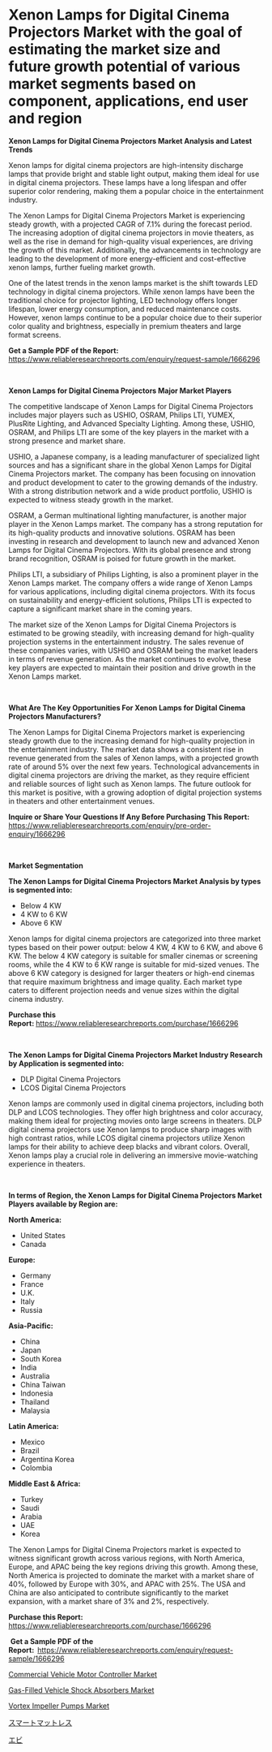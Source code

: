 <p><h1>Xenon Lamps for Digital Cinema Projectors Market with the goal of estimating the market size and future growth potential of various market segments based on component, applications, end user and region</h1></p><p><strong>Xenon Lamps for Digital Cinema Projectors Market Analysis and Latest Trends</strong></p>
<p><p>Xenon lamps for digital cinema projectors are high-intensity discharge lamps that provide bright and stable light output, making them ideal for use in digital cinema projectors. These lamps have a long lifespan and offer superior color rendering, making them a popular choice in the entertainment industry.</p><p>The Xenon Lamps for Digital Cinema Projectors Market is experiencing steady growth, with a projected CAGR of 7.1% during the forecast period. The increasing adoption of digital cinema projectors in movie theaters, as well as the rise in demand for high-quality visual experiences, are driving the growth of this market. Additionally, the advancements in technology are leading to the development of more energy-efficient and cost-effective xenon lamps, further fueling market growth.</p><p>One of the latest trends in the xenon lamps market is the shift towards LED technology in digital cinema projectors. While xenon lamps have been the traditional choice for projector lighting, LED technology offers longer lifespan, lower energy consumption, and reduced maintenance costs. However, xenon lamps continue to be a popular choice due to their superior color quality and brightness, especially in premium theaters and large format screens.</p></p>
<p><strong>Get a Sample PDF of the Report:&nbsp;</strong> <a href="https://www.reliableresearchreports.com/enquiry/request-sample/1666296">https://www.reliableresearchreports.com/enquiry/request-sample/1666296</a></p>
<p>&nbsp;</p>
<p><strong>Xenon Lamps for Digital Cinema Projectors Major Market Players</strong></p>
<p><p>The competitive landscape of Xenon Lamps for Digital Cinema Projectors includes major players such as USHIO, OSRAM, Philips LTI, YUMEX, PlusRite Lighting, and Advanced Specialty Lighting. Among these, USHIO, OSRAM, and Philips LTI are some of the key players in the market with a strong presence and market share.</p><p>USHIO, a Japanese company, is a leading manufacturer of specialized light sources and has a significant share in the global Xenon Lamps for Digital Cinema Projectors market. The company has been focusing on innovation and product development to cater to the growing demands of the industry. With a strong distribution network and a wide product portfolio, USHIO is expected to witness steady growth in the market.</p><p>OSRAM, a German multinational lighting manufacturer, is another major player in the Xenon Lamps market. The company has a strong reputation for its high-quality products and innovative solutions. OSRAM has been investing in research and development to launch new and advanced Xenon Lamps for Digital Cinema Projectors. With its global presence and strong brand recognition, OSRAM is poised for future growth in the market.</p><p>Philips LTI, a subsidiary of Philips Lighting, is also a prominent player in the Xenon Lamps market. The company offers a wide range of Xenon Lamps for various applications, including digital cinema projectors. With its focus on sustainability and energy-efficient solutions, Philips LTI is expected to capture a significant market share in the coming years.</p><p>The market size of the Xenon Lamps for Digital Cinema Projectors is estimated to be growing steadily, with increasing demand for high-quality projection systems in the entertainment industry. The sales revenue of these companies varies, with USHIO and OSRAM being the market leaders in terms of revenue generation. As the market continues to evolve, these key players are expected to maintain their position and drive growth in the Xenon Lamps market.</p></p>
<p>&nbsp;</p>
<p><strong>What Are The Key Opportunities For Xenon Lamps for Digital Cinema Projectors Manufacturers?</strong></p>
<p><p>The Xenon Lamps for Digital Cinema Projectors market is experiencing steady growth due to the increasing demand for high-quality projection in the entertainment industry. The market data shows a consistent rise in revenue generated from the sales of Xenon lamps, with a projected growth rate of around 5% over the next few years. Technological advancements in digital cinema projectors are driving the market, as they require efficient and reliable sources of light such as Xenon lamps. The future outlook for this market is positive, with a growing adoption of digital projection systems in theaters and other entertainment venues.</p></p>
<p><strong>Inquire or Share Your Questions If Any Before Purchasing This Report:</strong> <a href="https://www.reliableresearchreports.com/enquiry/pre-order-enquiry/1666296">https://www.reliableresearchreports.com/enquiry/pre-order-enquiry/1666296</a></p>
<p>&nbsp;</p>
<p><strong>Market Segmentation</strong></p>
<p><strong>The Xenon Lamps for Digital Cinema Projectors Market Analysis by types is segmented into:</strong></p>
<p><ul><li>Below 4 KW</li><li>4 KW to 6 KW</li><li>Above 6 KW</li></ul></p>
<p><p>Xenon lamps for digital cinema projectors are categorized into three market types based on their power output: below 4 KW, 4 KW to 6 KW, and above 6 KW. The below 4 KW category is suitable for smaller cinemas or screening rooms, while the 4 KW to 6 KW range is suitable for mid-sized venues. The above 6 KW category is designed for larger theaters or high-end cinemas that require maximum brightness and image quality. Each market type caters to different projection needs and venue sizes within the digital cinema industry.</p></p>
<p><strong>Purchase this Report:&nbsp;</strong><a href="https://www.reliableresearchreports.com/purchase/1666296">https://www.reliableresearchreports.com/purchase/1666296</a></p>
<p>&nbsp;</p>
<p><strong>The Xenon Lamps for Digital Cinema Projectors Market Industry Research by Application is segmented into:</strong></p>
<p><ul><li>DLP Digital Cinema Projectors</li><li>LCOS Digital Cinema Projectors</li></ul></p>
<p><p>Xenon lamps are commonly used in digital cinema projectors, including both DLP and LCOS technologies. They offer high brightness and color accuracy, making them ideal for projecting movies onto large screens in theaters. DLP digital cinema projectors use Xenon lamps to produce sharp images with high contrast ratios, while LCOS digital cinema projectors utilize Xenon lamps for their ability to achieve deep blacks and vibrant colors. Overall, Xenon lamps play a crucial role in delivering an immersive movie-watching experience in theaters.</p></p>
<p>&nbsp;</p>
<p><strong>In terms of Region, the Xenon Lamps for Digital Cinema Projectors Market Players available by Region are:</strong></p>
<p>
    <p> <strong> North America: </strong>
        <ul>
            <li>United States</li>
            <li>Canada</li>
        </ul>
        </p> 
    <p> <strong> Europe: </strong>
        <ul>
            <li>Germany</li>
            <li>France</li>
            <li>U.K.</li>
            <li>Italy</li>
            <li>Russia</li>
        </ul>
        </p> 
    <p> <strong> Asia-Pacific: </strong>
        <ul>
            <li>China</li>
            <li>Japan</li>
            <li>South Korea</li>
            <li>India</li>
            <li>Australia</li>
            <li>China Taiwan</li>
            <li>Indonesia</li>
            <li>Thailand</li>
            <li>Malaysia</li>
        </ul>
        </p> 
    <p> <strong> Latin America: </strong>
        <ul>
            <li>Mexico</li>
            <li>Brazil</li>
            <li>Argentina Korea</li>
            <li>Colombia</li>
        </ul>
        </p> 
    <p> <strong> Middle East & Africa: </strong>
        <ul>
            <li>Turkey</li>
            <li>Saudi</li>
            <li>Arabia</li>
            <li>UAE</li>
            <li>Korea</li>
        </ul>
    </p>
    </p>
<p><p>The Xenon Lamps for Digital Cinema Projectors market is expected to witness significant growth across various regions, with North America, Europe, and APAC being the key regions driving this growth. Among these, North America is projected to dominate the market with a market share of 40%, followed by Europe with 30%, and APAC with 25%. The USA and China are also anticipated to contribute significantly to the market expansion, with a market share of 3% and 2%, respectively.</p></p>
<p><strong>Purchase this Report: </strong><a href="https://www.reliableresearchreports.com/purchase/1666296">https://www.reliableresearchreports.com/purchase/1666296</a></p>
<p>&nbsp;<strong>Get a Sample PDF of the Report:&nbsp;&nbsp;</strong><a href="https://www.reliableresearchreports.com/enquiry/request-sample/1666296">https://www.reliableresearchreports.com/enquiry/request-sample/1666296</a></p>
<p><strong></strong></p>
<p><p><a href="https://issuu.com/reportprime-2/docs/commercial-vehicle-motor-controller-market-size-20">Commercial Vehicle Motor Controller Market</a></p><p><a href="https://issuu.com/reportprime-2/docs/gas-filled-vehicle-shock-absorbers-market-size-203">Gas-Filled Vehicle Shock Absorbers Market</a></p><p><a href="https://view.publitas.com/reportprime-1/vortex-impeller-pumps-market-analysis-examines-its-scope-on-growth-opportunities-and-forecasted-trends-spanning-from-2024-to-2031/">Vortex Impeller Pumps Market</a></p><p><a href="https://github.com/hwbcz413288296/Market-Research-Report-List-1/blob/main/496348616671.md">スマートマットレス</a></p><p><a href="https://github.com/efcvopdgkdx128/Market-Research-Report-List-1/blob/main/384178016670.md">エビ</a></p></p>